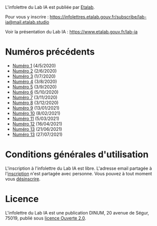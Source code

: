L'infolettre du Lab IA est publiée par [Etalab](https://www.etalab.gouv.fr/).

Pour vous y inscrire : <https://infolettres.etalab.gouv.fr/subscribe/lab-ia@mail.etalab.studio>

Voir la présentation du Lab IA : <https://www.etalab.gouv.fr/lab-ia>

# Numéros précédents

- [Numéro 1](https://etalab.github.io/infolettre-lab-ia/numero-1/) (4/5/2020)
- [Numéro 2](https://etalab.github.io/infolettre-lab-ia/numero-2/) (2/6/2020)
- [Numéro 3](https://etalab.github.io/infolettre-lab-ia/numero-3/) (1/7/2020)
- [Numéro 4](https://etalab.github.io/infolettre-lab-ia/numero-4/) (3/8/2020) 
- [Numéro 5](https://etalab.github.io/infolettre-lab-ia/numero-5/) (3/9/2020)
- [Numéro 6](https://etalab.github.io/infolettre-lab-ia/numero-6/) (5/10/2020)
- [Numéro 7](https://etalab.github.io/infolettre-lab-ia/numero-7/) (3/11/2020)
- [Numéro 8](https://etalab.github.io/infolettre-lab-ia/numero-8/) (3/12/2020)
- [Numéro 9](https://etalab.github.io/infolettre-lab-ia/numero-9/) (13/01/2021)
- [Numéro 10](https://etalab.github.io/infolettre-lab-ia/numero-10/) (8/02/2021)
- [Numéro 11](https://etalab.github.io/infolettre-lab-ia/numero-11/)  (5/03/2021)
- [Numéro 12](https://etalab.github.io/infolettre-lab-ia/numero-12/) (16/04/2021)
- [Numéro 13](https://etalab.github.io/infolettre-lab-ia/numero-13/) (21/06/2021)
- [Numéro 13](https://etalab.github.io/infolettre-lab-ia/numero-14/) (27/07/2021)

# Conditions générales d'utilisation

L'inscription à l'infolettre du Lab IA est libre.  L'adresse email partagée à l'[inscription](https://infolettres.etalab.gouv.fr/subscribe/lab-ia@mail.etalab.studio) n'est partagée avec personne.  Vous pouvez à tout moment vous [désinscrire](https://infolettres.etalab.gouv.fr/unsubscribe/lab-ia@mail.etalab.studio).

# Licence

L'infolettre du Lab IA est une publication DINUM, 20 avenue de Ségur,
75019, publié sous [licence Ouverte 2.0](LICENSE.txt).

